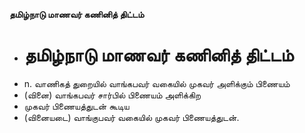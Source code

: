 **தமிழ்நாடு மாணவர் கணினித் திட்டம்**
- # தமிழ்நாடு மாணவர் கணினித் திட்டம்
- n. வாணிகத் துறையில் வாங்கபவர் வகையில் முகவர் அளிக்கும் பிணையம்
- (வினை) வாங்கபவர் சார்பில் பிணையம் அளிக்கிற
- முகவர் பிணையத்துடன் கூடிய
- (வினையடை) வாங்குபவர் வகையில் முகவர் பிணையத்துடன்.

